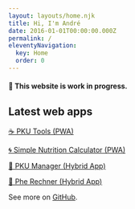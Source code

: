 ```yaml
---
layout: layouts/home.njk
title: Hi, I'm André
date: 2016-01-01T00:00:00.000Z
permalink: /
eleventyNavigation:
  key: Home
  order: 0
---
```


#### 🚧 This website is work in progress.

## Latest web apps

[☕ PKU Tools (PWA)](https://pkutools.com/)

[🌀 Simple Nutrition Calculator (PWA)](https://simple-nutrition-calculator.com/)

[🍴 PKU Manager (Hybrid App)](https://pkumanager.com/)

[📝 Phe Rechner (Hybrid App)](https://pherechner.de/)

See more on [GitHub](https://github.com/andrereus).
